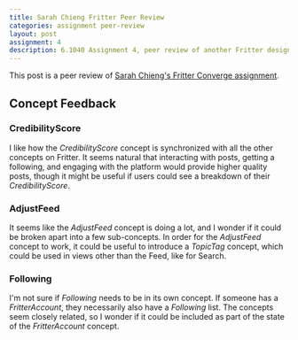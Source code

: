 ```yaml
---
title: Sarah Chieng Fritter Peer Review
categories: assignment peer-review
layout: post
assignment: 4
description: 6.1040 Assignment 4, peer review of another Fritter design convergence
---
```


This post is a peer review of [Sarah Chieng's Fritter Converge assignment](https://61040-fa22.github.io/portfolio-SarahXC/assignments/2022/09/28/A3-Fritter-Converge.html).

## Concept Feedback

### CredibilityScore

I like how the _CredibilityScore_ concept is synchronized with all the other concepts on Fritter. It seems natural that interacting with posts, getting a following, and engaging with the platform would provide higher quality posts, though it might be useful if users could see a breakdown of their _CredibilityScore_.

### AdjustFeed

It seems like the _AdjustFeed_ concept is doing a lot, and I wonder if it could be broken apart into a few sub-concepts. In order for the _AdjustFeed_ concept to work, it could be useful to introduce a _TopicTag_ concept, which could be used in views other than the Feed, like for Search.

### Following

I'm not sure if _Following_ needs to be in its own concept. If someone has a _FritterAccount_, they necessarily also have a _Following_ list. The concepts seem closely related, so I wonder if it could be included as part of the state of the _FritterAccount_ concept.